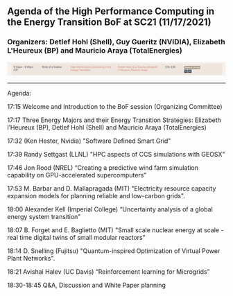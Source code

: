 ## Agenda of the High Performance Computing in the Energy Transition BoF at SC21 (11/17/2021)
### Organizers: Detlef Hohl (Shell), Guy Gueritz (NVIDIA), Elizabeth L'Heureux (BP) and Mauricio Araya (TotalEnergies)

![SC21 BoF description](BoF.png)

---

Agenda:

17:15 Welcome and Introduction to the BoF session (Organizing Committee)

17:17 Three Energy Majors and their Energy Transition Strategies: Elizabeth l’Heureux (BP), Detlef Hohl (Shell) and Mauricio Araya (TotalEnergies)

17:32 (Ken Hester, Nvidia) "Software Defined Smart Grid"

17:39 Randy Settgast (LLNL) "HPC aspects of CCS simulations with GEOSX"

17:46 Jon Rood (NREL) “Creating a predictive wind farm simulation capability on GPU-accelerated supercomputers”

17:53 M. Barbar and D. Mallapragada (MIT) "Electricity resource capacity expansion models for planning reliable and low-carbon grids".

18:00 Alexander Kell (Imperial College) “Uncertainty analysis of a global energy system transition”

18:07 B. Forget and E. Baglietto (MIT) "Small scale nuclear energy at scale - real time digital twins of small modular reactors"

18:14 D. Snelling (Fujitsu) "Quantum-inspired Optimization of Virtual Power Plant Networks".

18:21 Avishai Halev (UC Davis) “Reinforcement learning for Microgrids”

18:30-18:45 Q&A, Discussion and White Paper planning
